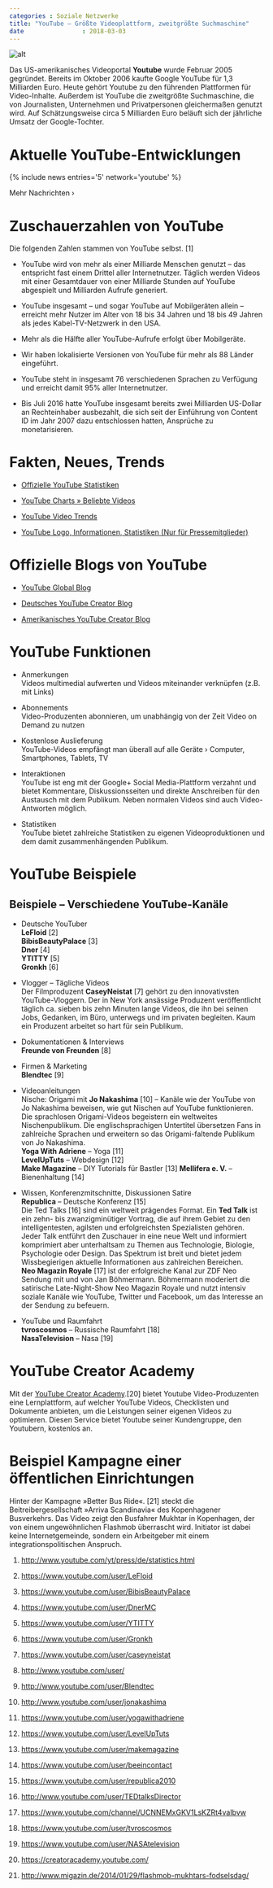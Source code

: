 ```yaml
---
categories : Soziale Netzwerke
title: "YouTube – Größte Videoplattform, zweitgrößte Suchmaschine"
date                : 2018-03-03
---
```


![alt](../images/youtube-logo-full_color.png)

Das US-amerikanisches Videoportal **Youtube** wurde Februar 2005
gegründet. Bereits im Oktober 2006 kaufte Google YouTube für 1,3
Milliarden Euro. Heute gehört Youtube zu den führenden Plattformen für
Video-Inhalte. Außerdem ist YouTube die zweitgrößte Suchmaschine, die
von Journalisten, Unternehmen und Privatpersonen gleichermaßen genutzt
wird. Auf Schätzungsweise circa 5 Milliarden Euro beläuft sich der
jährliche Umsatz der Google-Tochter.
<!-- readmore -->

# Aktuelle YouTube-Entwicklungen

{% include news entries='5' network='youtube' %}

Mehr Nachrichten ›

# Zuschauerzahlen von YouTube

Die folgenden Zahlen stammen von YouTube selbst. \[1\]

  - YouTube wird von mehr als einer Milliarde Menschen genutzt – das
    entspricht fast einem Drittel aller Internetnutzer. Täglich werden
    Videos mit einer Gesamtdauer von einer Milliarde Stunden auf YouTube
    abgespielt und Milliarden Aufrufe generiert.

  - YouTube insgesamt – und sogar YouTube auf Mobilgeräten allein –
    erreicht mehr Nutzer im Alter von 18 bis 34 Jahren und 18 bis 49
    Jahren als jedes Kabel-TV-Netzwerk in den USA.

  - Mehr als die Hälfte aller YouTube-Aufrufe erfolgt über Mobilgeräte.

  - Wir haben lokalisierte Versionen von YouTube für mehr als 88 Länder
    eingeführt.

  - YouTube steht in insgesamt 76 verschiedenen Sprachen zu Verfügung
    und erreicht damit 95% aller Internetnutzer.

  - Bis Juli 2016 hatte YouTube insgesamt bereits zwei Milliarden
    US-Dollar an Rechteinhaber ausbezahlt, die sich seit der Einführung
    von Content ID im Jahr 2007 dazu entschlossen hatten, Ansprüche zu
    monetarisieren.

# Fakten, Neues, Trends

  - [Offizielle YouTube
    Statistiken](http://www.youtube.com/t/press_statistics)

  - [YouTube Charts » Beliebte Videos](http://www.youtube.com/charts)

  - [YouTube Video Trends](http://www.youtube.com/videos)

  - [YouTube Logo, Informationen, Statistiken (Nur für
    Pressemitglieder)](http://www.youtube.com/t/press_room_image_files)

# Offizielle Blogs von YouTube

  - [YouTube Global Blog](http://youtube-global.blogspot.de)

  - [Deutsches YouTube Creator
    Blog](http://youtubecreatorde.blogspot.de/)

  - [Amerikanisches YouTube Creator
    Blog](http://youtubecreator.blogspot.de)

# YouTube Funktionen

  - Anmerkungen  
    Videos multimedial aufwerten und Videos miteinander verknüpfen (z.B.
    mit Links)

  - Abonnements  
    Video-Produzenten abonnieren, um unabhängig von der Zeit Video on
    Demand zu nutzen

  - Kostenlose Auslieferung  
    YouTube-Videos empfängt man überall auf alle Geräte › Computer,
    Smartphones, Tablets, TV

  - Interaktionen  
    YouTube ist eng mit der Google+ Social Media-Plattform verzahnt und
    bietet Kommentare, Diskussionsseiten und direkte Anschreiben für den
    Austausch mit dem Publikum. Neben normalen Videos sind auch
    Video-Antworten möglich.

  - Statistiken  
    YouTube bietet zahlreiche Statistiken zu eigenen Videoproduktionen
    und dem damit zusammenhängenden Publikum.

# YouTube Beispiele

## Beispiele – Verschiedene YouTube-Kanäle

  - Deutsche YouTuber  
    **LeFloid** \[2\]  
    **BibisBeautyPalace** \[3\]  
    **Dner** \[4\]  
    **YTITTY** \[5\]  
    **Gronkh** \[6\]

  - Vlogger – Tägliche Videos  
    Der Filmproduzent **CaseyNeistat** \[7\] gehört zu den innovativsten
    YouTube-Vloggern. Der in New York ansässige Produzent veröffentlicht
    täglich ca. sieben bis zehn Minuten lange Videos, die ihn bei seinen
    Jobs, Gedanken, im Büro, unterwegs und im privaten begleiten. Kaum
    ein Produzent arbeitet so hart für sein Publikum.

  - Dokumentationen & Interviews  
    **Freunde von Freunden** \[8\]

  - Firmen & Marketing  
    **Blendtec** \[9\]

  - Videoanleitungen  
    Nische: Origami mit **Jo Nakashima** \[10\] – Kanäle wie der YouTube
    von Jo Nakashima beweisen, wie gut Nischen auf YouTube
    funktionieren. Die sprachlosen Origami-Videos begeistern ein
    weltweites Nischenpublikum. Die englischsprachigen Untertitel
    übersetzen Fans in zahlreiche Sprachen und erweitern so das
    Origami-faltende Publikum von Jo Nakashima.  
    **Yoga With Adriene** – Yoga \[11\]  
    **LevelUpTuts** – Webdesign \[12\]  
    **Make Magazine** – DIY Tutorials für Bastler \[13\] **Mellifera e.
    V.** – Bienenhaltung \[14\]  

  - Wissen, Konferenzmitschnitte, Diskussionen Satire  
    **Republica** – Deutsche Konferenz \[15\]  
    Die Ted Talks \[16\] sind ein weltweit prägendes Format. Ein **Ted
    Talk** ist ein zehn- bis zwanzigminütiger Vortrag, die auf ihrem
    Gebiet zu den intelligentesten, agilsten und erfolgreichsten
    Spezialisten gehören. Jeder Talk entführt den Zuschauer in eine neue
    Welt und informiert komprimiert aber unterhaltsam zu Themen aus
    Technologie, Biologie, Psychologie oder Design. Das Spektrum ist
    breit und bietet jedem Wissbegierigen aktuelle Informationen aus
    zahlreichen Bereichen.  
    **Neo Magazin Royale** \[17\] ist der erfolgreiche Kanal zur ZDF Neo
    Sendung mit und von Jan Böhmermann. Böhmermann moderiert die
    satirische Late-Night-Show Neo Magazin Royale und nutzt intensiv
    soziale Kanäle wie YouTube, Twitter und Facebook, um das Interesse
    an der Sendung zu befeuern.

  - YouTube und Raumfahrt  
    **tvroscosmos** – Russische Raumfahrt \[18\]  
    **NasaTelevision** – Nasa \[19\]

# YouTube Creator Academy

Mit der [YouTube Creator
Academy](https://creatoracademy.youtube.com/).\[20\] bietet Youtube
Video-Produzenten eine Lernplattform, auf welcher YouTube Videos,
Checklisten und Dokumente anbieten, um die Leistungen seiner eigenen
Videos zu optimieren. Diesen Service bietet Youtube seiner Kundengruppe,
den Youtubern, kostenlos an.

# Beispiel Kampagne einer öffentlichen Einrichtungen

Hinter der Kampagne »Better Bus Ride«. \[21\] steckt die
Beitreibergesellschaft »Arriva Scandinavia« des Kopenhagener
Busverkehrs. Das Video zeigt den Busfahrer Mukhtar in Kopenhagen, der
von einem ungewöhnlichen Flashmob überrascht wird. Initiator ist dabei
keine Internetgemeinde, sondern ein Arbeitgeber mit einem
integrationspolitischen Anspruch.

1.  <http://www.youtube.com/yt/press/de/statistics.html>

2.  <https://www.youtube.com/user/LeFloid>

3.  <https://www.youtube.com/user/BibisBeautyPalace>

4.  <https://www.youtube.com/user/DnerMC>

5.  <https://www.youtube.com/user/YTITTY>

6.  <https://www.youtube.com/user/Gronkh>

7.  <https://www.youtube.com/user/caseyneistat>

8.  <http://www.youtube.com/user/>

9.  <http://www.youtube.com/user/Blendtec>

10. <http://www.youtube.com/user/jonakashima>

11. <https://www.youtube.com/user/yogawithadriene>

12. <https://www.youtube.com/user/LevelUpTuts>

13. <https://www.youtube.com/user/makemagazine>

14. <https://www.youtube.com/user/beeincontact>

15. <https://www.youtube.com/user/republica2010>

16. <http://www.youtube.com/user/TEDtalksDirector>

17. <https://www.youtube.com/channel/UCNNEMxGKV1LsKZRt4vaIbvw>

18. <https://www.youtube.com/user/tvroscosmos>

19. <https://www.youtube.com/user/NASAtelevision>

20. <https://creatoracademy.youtube.com/>

21. <http://www.migazin.de/2014/01/29/flashmob-mukhtars-fodselsdag/>
